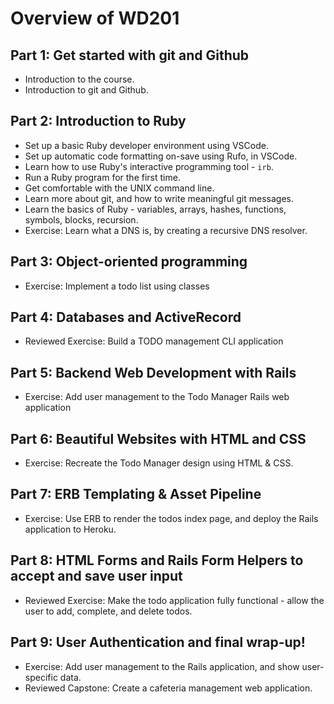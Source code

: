 # Overview of WD201

## Part 1: Get started with git and Github

- Introduction to the course.
- Introduction to git and Github.

## Part 2: Introduction to Ruby

- Set up a basic Ruby developer environment using VSCode.
- Set up automatic code formatting on-save using Rufo, in VSCode.
- Learn how to use Ruby's interactive programming tool - `irb`.
- Run a Ruby program for the first time.
- Get comfortable with the UNIX command line.
- Learn more about git, and how to write meaningful git messages.
- Learn the basics of Ruby - variables, arrays, hashes, functions, symbols, blocks, recursion.
- Exercise: Learn what a DNS is, by creating a recursive DNS resolver.

## Part 3: Object-oriented programming

- Exercise: Implement a todo list using classes

## Part 4: Databases and ActiveRecord

- Reviewed Exercise: Build a TODO management CLI application

## Part 5: Backend Web Development with Rails

- Exercise: Add user management to the Todo Manager Rails web application

## Part 6: Beautiful Websites with HTML and CSS

- Exercise: Recreate the Todo Manager design using HTML & CSS.

## Part 7: ERB Templating & Asset Pipeline

- Exercise: Use ERB to render the todos index page, and deploy the Rails application to Heroku.

## Part 8: HTML Forms and Rails Form Helpers to accept and save user input

- Reviewed Exercise: Make the todo application fully functional - allow the user to add, complete, and delete todos.

## Part 9: User Authentication and final wrap-up!

- Exercise: Add user management to the Rails application, and show user-specific data.
- Reviewed Capstone: Create a cafeteria management web application.

